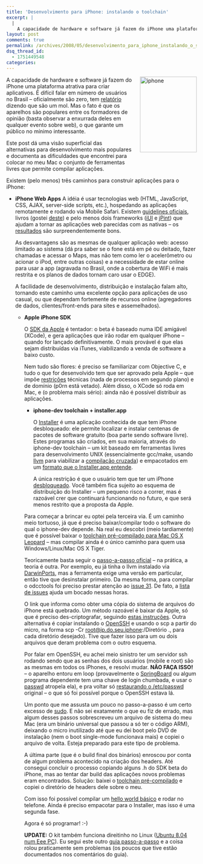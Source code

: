 ```yaml
---
title: 'Desenvolvimento para iPhone: instalando o toolchain'
excerpt: |
  |
    A capacidade de hardware e software já fazem do iPhone uma plataforma atrativa para criar aplicativos. É difícil falar em número de usuários no Brasil - oficialmente são zero, tem relatório dizendo que são um mol. Mas o fato é...
layout: post
comments: true
permalink: /archives/2008/05/desenvolvimento_para_iphone_instalando_o_sdk.html/
dsq_thread_id:
  - 1751449548
categories:
---
```

<span class="mt-enclosure mt-enclosure-image"><img alt="iphone" src="//chester.me/archives/img/iphone_review%282%29.jpg" width="150" height="200" class="mt-image-right" style="float: right; margin: 0 0 20px 20px;" /></span>A capacidade de hardware e software já fazem do iPhone uma plataforma atrativa para criar aplicativos. É difícil falar em número de usuários no Brasil &#8211; oficialmente são zero, tem [relatório][1] dizendo que são um mol. Mas o fato é que os aparelhos são populares entre os formadores de opinião (basta observar a enxurrada deles em qualquer evento sobre web), o que garante um público no mínimo interessante.

Este post dá uma visão superficial das alternativas para desenvolvimento mais populares e documenta as dificuldades que encontrei para colocar no meu Mac o conjunto de ferramentas livres que permite compilar aplicações.

Existem (pelo menos) três caminhos para construir aplicações para o iPhone:

*   **iPhone Web Apps**
    A idéia é usar tecnologias web (HTML, JavaScript, CSS, AJAX, server-side scripts, etc.), hospedando as aplicações remotamente e rodando via Mobile Safari. Existem [guidelines oficiais][2], livros (gostei [deste][3]) e pelo menos dois frameworks ([iUI][4] e [jPint][5]) que ajudam a tornar as aplicações web parecidas com as nativas &#8211; os [resultados][6] são surpreendentemente bons.

    As desvantagens são as mesmas de qualquer aplicação web: acesso limitado ao sistema (dá pra saber se o fone está em pé ou deitado, fazer chamadas e acessar o Maps, mas não tem como ler o acelerômetro ou acionar o iPod, entre outras coisas) e a necessidade de estar online para usar a app (agravada no Brasil, onde a cobertura de WiFi é mais restrita e os planos de dados tornam caro usar o EDGE).

    A facilidade de desenvolvimento, distribuição e instalação falam alto, tornando este caminho uma excelente opção para aplicações de uso casual, ou que dependam fortemente de recursos online (agregadores de dados, clientes/front-ends para sites e assemelhados).</li>

    *   **Apple iPhone SDK**</p>
        O [SDK da Apple][7] é tentador: o beta é baseado numa IDE amigável (XCode), e gera aplicações que irão rodar em qualquer iPhone &#8211; quando for lançado definitivamente. O mais provável é que elas sejam distribuídas via iTunes, viabilizando a venda de software a baixo custo.

        Nem tudo são flores: é preciso se familiarizar com Objective C, e tudo o que for desenvolvido tem que ser aprovado pela Apple &#8211; que impõe [restrições][8] técnicas (nada de processos em segundo plano) e de domínio (p0rn está vetado). Além disso, o XCode só roda em Mac, e (o problema mais sério): ainda não é possível distribuir as aplicações.</li>

        *   **iphone-dev toolchain + installer.app**</p>
            O [Installer][9] é uma aplicação conhecida de que tem iPhone desbloqueado: ele permite localizar e instalar centenas de pacotes de software gratuito (boa parte sendo software livre). Estes programas são criados, em sua maioria, através do iphone-dev toolchain &#8211; um kit baseado em ferramentas livres para desenvolvimento UNIX (essencialmente gcc/make, usando [llvm][10] para viabilizar a [compilação cruzada][11]) e empacotados em um [formato que o Installer.app entende][12].

            A única restrição é que o usuário tem que ter um iPhone [desbloqueado][13]. Você também fica sujeito ao esquema de distribuição do Installer &#8211; um pequeno risco a correr, mas é razoável crer que continuará funcionando no futuro, e que será menos restrito que a proposta da Apple. </li> </ul>
            Para começar a brincar eu optei pela terceira via. É um caminho meio tortuoso, já que é preciso baixar/compilar todo o software do qual o iphone-dev depende. Na real eu descobri (meio tardiamente) que é possível baixar o [toolchain pré-compilado para Mac OS X Leopard][14] &#8211; mas compilar ainda é o único caminho para quem usa Windows/Linux/Mac OS X Tiger.

            Teoricamente basta seguir o [passo-a-passo oficial][15] &#8211; na prática, a teoria é outra. Por exemplo, eu já tinha o llvm instalado via [DarwinPorts][16], mas a ferramenta exige uma versão em particular, então tive que desinstalar primeiro. Da mesma forma, para compilar o odcctools foi preciso prestar atenção ao [issue 31][17]. De fato, a [lista de issues][18] ajuda um bocado nessas horas.

            O link que informa como obter uma cópia do sistema de arquivos do iPhone está quebrado. Um método razoável é baixar da Apple, só que é preciso des-criptografar, seguindo [estas instruções][19]. Outra alternativa é copiar instalando o [OpenSSH][20] e usando o scp a partir do micro, na forma <span class="dp-highlighter">scp -Cr root@ip.do.seu.iphone:/Diretório .</span>, para cada diretório desejado). Tive que fazer isso para um ou dois arquivos que deram problema com o outro esquema.

            Por falar em OpenSSH, eu achei meio sinistro ter um servidor ssh rodando sendo que as senhas dos dois usuários (mobile e root) são as mesmas em todos os iPhones, e resolvi mudar. **NÃO FAÇA ISSO!** &#8211; o aparelho entoru em loop (provavelmente o [SpringBoard][21] ou algum programa dependente tem uma chave de login chumbada, e usar o [passwd][22] atropela ela), e pra voltar só [restaurando o /etc/passwd][23] original &#8211; o que só foi possível porque o OpenSSH estava lá.

            Um ponto que me assusta um pouco no passo-a-passo é um certo excesso de [sudo][24]. E não sei exatamente o que eu fiz de errado, mas algum desses passos sobrescreveu um arquivo de sistema do meu Mac (era um binário universal que passou a só ter o código ARM), deixando o micro inutilizado até que eu dei boot pelo DVD de instalação (nem o boot single-mode funcionava mais) e copiei o arquivo de volta. Esteja preparado para este tipo de problema.

            A última parte (que é o build final dos binários) enroscou por conta de algum problema acontecido na criação dos headers. Até consegui concluir o processo copiando alguns .h do SDK beta do iPhone, mas ao tentar dar build das aplicações novos problemas eram encontrados. Solução: baixei o [toolchain pré-compilado][14] e copiei o diretório de headers dele sobre o meu.

            Com isso foi possível compilar um [hello world básico][25] e rodar no telefone. Ainda é preciso empacotar para o Installer, mas isso é uma segunda fase.

            Agora é só programar! :-)

            **UPDATE:** O kit também funciona direitinho no Linux ([Ubuntu 8.04 num Eee PC][26]). Eu segui este outro [guia passo-a-passo][27] e a coisa rolou praticamente sem problemas (os poucos que tive estão documentados nos comentários do guia).

 [1]: http://www.coxacreme.com.br/2008/03/11/iphone/
 [2]: http://developer.apple.com/webapps/
 [3]: http://www.amazon.com/Professional-iPhone-iPod-touch-Programming/dp/0470251557
 [4]: http://code.google.com/p/iui/
 [5]: http://www.journyx.com/jpint/
 [6]: http://iphoneappsmanager.com/
 [7]: http://developer.apple.com/iphone/
 [8]: http://www.techcrunch.com/2008/03/07/iphone-sdk-some-of-the-details-arent-great/
 [9]: http://www.appleiphoneschool.com/installerapp/
 [10]: http://llvm.org/
 [11]: http://en.wikipedia.org/wiki/Cross_compiler
 [12]: http://iphone.nullriver.com/beta/
 [13]: http://www.techradar.com/news/audio/portable-audio/jailbreak-the-iphone-hacking-story-153739
 [14]: http://www.zdziarski.com/iphone/
 [15]: http://code.google.com/p/iphone-dev/wiki/Building
 [16]: http://darwinports.com/
 [17]: http://code.google.com/p/iphone-dev/issues/detail?id=31
 [18]: http://code.google.com/p/iphone-dev/issues/list
 [19]: http://tungchingkai.blogspot.com/2008/01/decrypt-iphone-filesystem-firmware_28.html
 [20]: http://blog.psmxy.org/pkg-info/openssh/
 [21]: http://en.wikipedia.org/wiki/Springboard_%28iPhone%29
 [22]: http://pt.wikipedia.org/wiki/Passwd
 [23]: http://blog.matsimitsu.nl/english/183/howto-fix-the-edit-home-screen-loop-for-iphone
 [24]: http://pt.wikipedia.org/wiki/Sudo
 [25]: http://www.oreillynet.com/mac/blog/2007/08/a_simpler_hello_world_for_the.html
 [26]: //chester.me/archives/2008/07/eee_pc_900_ubuntu.html
 [27]: http://jewclaw.net/2008/01/the-iphone-toolchain-for-linux/
